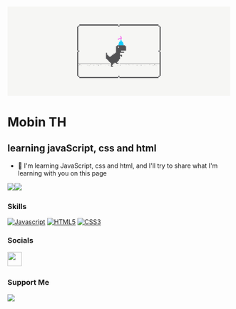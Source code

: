 <img src="gif/dino.gif" width="500px" left="200px" />

Mobin TH
===============================

learning javaScript, css and html
-----------------------------

*   🤝 I'm learning JavaScript, css and html, and I'll try to share what I'm learning with you on this page

<a href="https://www.twitter.com/mo6in1" target="_blank" rel="noreferrer"><img
                  src="https://img.shields.io/twitter/follow/mo6in1?logo=twitter&style=for-the-badge&color=0891b2&labelColor=1c1917"
                /></a><a href="https://www.github.com/mo61n" target="_blank" rel="noreferrer"><img
                  src="https://img.shields.io/github/followers/mo61n?logo=github&style=for-the-badge&color=0891b2&labelColor=1c1917" /></a>
                  
### Skills
<p align="left">
<a href="https://developer.mozilla.org/en-US/docs/Web/JavaScript" target="_blank" rel="noreferrer"><img src="https://raw.githubusercontent.com/danielcranney/readme-generator/main/public/icons/skills/javascript-colored.svg" width="36" height="36" alt="Javascript" /></a>
  <a href="https://developer.mozilla.org/en-US/docs/Glossary/HTML5" target="_blank" rel="noreferrer"><img src="https://raw.githubusercontent.com/danielcranney/readme-generator/main/public/icons/skills/html5-colored.svg" width="36" height="36" alt="HTML5" /></a>
    <a href="https://developer.mozilla.org/en-US/docs/Web/CSS" target="_blank" rel="noreferrer"><img src="https://raw.githubusercontent.com/danielcranney/readme-generator/main/public/icons/skills/css3-colored.svg" width="36" height="36" alt="CSS3" /></a>
</p>
                    
### Socials
                  
<p align="left">
    <a href="https://www.instagram.com/mo.bin5092in" target="_blank" rel="noreferrer"><img src="https://raw.githubusercontent.com/danielcranney/readme-generator/main/public/icons/socials/instagram.svg" width="32" height="32" /></a>


### Support Me
<a href="https://www.buymeacoffee.com/mo6in?new=1"><img src="https://cdn.buymeacoffee.com/buttons/v2/default-yellow.png" width="200" /></a>
